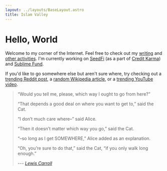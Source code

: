 ```yaml
---
layout: ../layouts/BaseLayout.astro
title: Islam Valley
---
```


# Hello, World

Welcome to my corner of the Internet. Feel free to check out my [writing](/blog)
and [other activities](/projects). I'm currently working on
[SeedFi](https://www.seedfi.com/) (as a part of [Credit
Karma](https://www.creditkarma.com)) and [Sublime
Fund](https://sublimefund.org).

If you'd like to go somewhere else but aren't sure where, try checking out a
[trending Reddit post](https://www.reddit.com/hot), a [random Wikipedia
article](https://en.wikipedia.org/wiki/Special:Random), or a [trending YouTube
video](https://www.youtube.com/feed/trending).

> “Would you tell me, please, which way I ought to go from here?”
>
> “That depends a good deal on where you want to get to,” said the Cat.
>
> “I don’t much care where–” said Alice.
>
> “Then it doesn’t matter which way you go,” said the Cat.
>
> “–so long as I get SOMEWHERE,” Alice added as an explanation.
>
> “Oh, you’re sure to do that,” said the Cat, “if you only walk long enough.”
>
> --- <cite>[Lewis Carroll](http://www.alice-in-wonderland.net/resources/chapters-script/alices-adventures-in-wonderland/chapter-6/)</cite>
